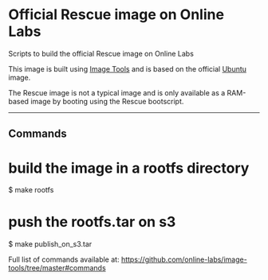 Official Rescue image on Online Labs
====================================

Scripts to build the official Rescue image on Online Labs

This image is built using [Image Tools](https://github.com/online-labs/image-tools) and is based on the official [Ubuntu](https://github.com/online-labs/image-ubuntu) image.

The Rescue image is not a typical image and is only available as a RAM-based image by booting using the Rescue bootscript.

---

Commands
--------

# build the image in a rootfs directory
$ make rootfs

# push the rootfs.tar on s3
$ make publish_on_s3.tar

Full list of commands available at: https://github.com/online-labs/image-tools/tree/master#commands
